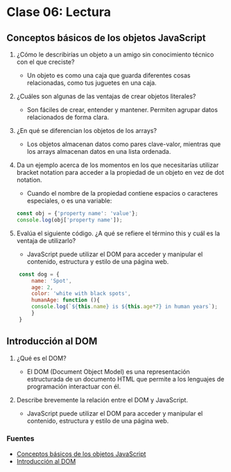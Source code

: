 # Clase 06: Lectura

## Conceptos básicos de los objetos JavaScript

1. ¿Cómo le describirías un objeto a un amigo sin conocimiento técnico con el que creciste?

    - Un objeto es como una caja que guarda diferentes cosas relacionadas, como tus juguetes en una caja.

2. ¿Cuáles son algunas de las ventajas de crear objetos literales?

    - Son fáciles de crear, entender y mantener. Permiten agrupar datos relacionados de forma clara.

3. ¿En qué se diferencian los objetos de los arrays?

    - Los objetos almacenan datos como pares clave-valor, mientras que los arrays almacenan datos en una lista ordenada.

4. Da un ejemplo acerca de los momentos en los que necesitarías utilizar bracket notation para acceder a la propiedad de un objeto en vez de dot notation.

    - Cuando el nombre de la propiedad contiene espacios o caracteres especiales, o es una variable:

    ```js
    const obj = {'property name': 'value'};
    console.log(obj['property name']);
    ```

5. Evalúa el siguiente código. ¿A qué se refiere el término this y cuál es la ventaja de utilizarlo?

    - JavaScript puede utilizar el DOM para acceder y manipular el contenido, estructura y estilo de una página web.

```js
    const dog = {
        name: 'Spot',
        age: 2,
        color: 'white with black spots',
        humanAge: function (){
        console.log(`${this.name} is ${this.age*7} in human years`);
        }
    }
```

## Introducción al DOM

1. ¿Qué es el DOM?

    - El DOM (Document Object Model) es una representación estructurada de un documento HTML que permite a los lenguajes de programación interactuar con él.

2. Describe brevemente la relación entre el DOM y JavaScript.

    - JavaScript puede utilizar el DOM para acceder y manipular el contenido, estructura y estilo de una página web.

### Fuentes

- [Conceptos básicos de los objetos JavaScript](https://developer.mozilla.org/es/docs/Learn/JavaScript/Objects/Basics)
- [Introducción al DOM](https://developer.mozilla.org/es/docs/Web/API/Document_Object_Model/Introduction)
